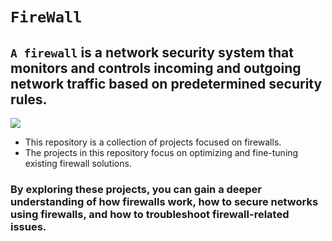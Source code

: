 # `FireWall`
## `A firewall` is a network security system that monitors and controls incoming and outgoing network traffic based on predetermined security rules.
![](https://www.simplilearn.com/ice9/free_resources_article_thumb/Firewall_2.png)
-  This repository is a collection of projects focused on firewalls.
- The projects in this repository focus on optimizing and fine-tuning existing firewall solutions.
### By exploring these projects, you can gain a deeper understanding of how firewalls work, how to secure networks using firewalls, and how to troubleshoot firewall-related issues.
